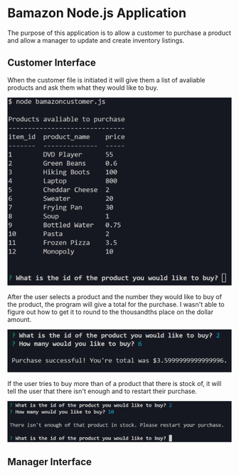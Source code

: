 # Bamazon Node.js Application
The purpose of this application is to allow a customer to purchase a product and allow a manager to update and create inventory listings.
## Customer Interface
When the customer file is initiated it will give them a list of avaliable products and ask them what they would like to buy.

![customer start](/images/custStart.PNG)

After the user selects a product and the number they would like to buy of the product, the program will give a total for the purchase. I wasn't able to figure out how to get it to round to the thousandths place on the dollar amount.

![purchase](/images/purchase.PNG)

If the user tries to buy more than of a product that there is stock of, it will tell the user that there isn't enough and to restart their purchase.

![over purchase](/images/overPurchase.PNG)
## Manager Interface
